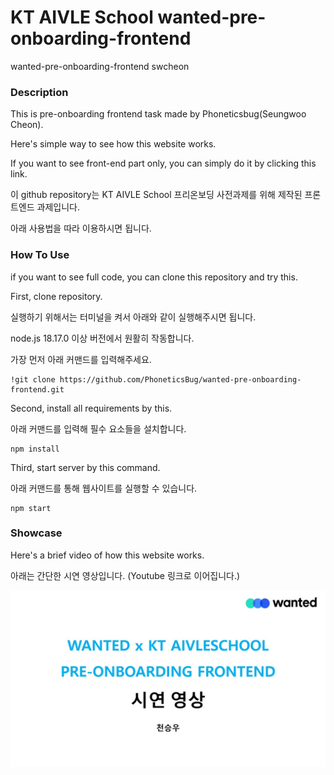 # KT AIVLE School wanted-pre-onboarding-frontend
wanted-pre-onboarding-frontend swcheon

### Description

This is pre-onboarding frontend task made by Phoneticsbug(Seungwoo Cheon).

Here's simple way to see how this website works.

If you want to see front-end part only, you can simply do it by clicking this link.

이 github repository는 KT AIVLE School 프리온보딩 사전과제를 위해 제작된 프론트엔드 과제입니다.

아래 사용법을 따라 이용하시면 됩니다.

### How To Use

if you want to see full code, you can clone this repository and try this.

First, clone repository.

실행하기 위해서는 터미널을 켜서 아래와 같이 실행해주시면 됩니다.

node.js 18.17.0 이상 버전에서 원활히 작동합니다.

가장 먼저 아래 커맨드를 입력해주세요.

```
!git clone https://github.com/PhoneticsBug/wanted-pre-onboarding-frontend.git
```

Second, install all requirements by this.

아래 커맨드를 입력해 필수 요소들을 설치합니다.

```
npm install
```

Third, start server by this command.

아래 커맨드를 통해 웹사이트를 실행할 수 있습니다.

```
npm start
```
### Showcase

Here's a brief video of how this website works.

아래는 간단한 시연 영상입니다. (Youtube 링크로 이어집니다.)

[![Video](/public/video_preview.jpg)](https://www.youtube.com/watch?v=rqPot-9QICw&ab_channel=IliyaCheon)